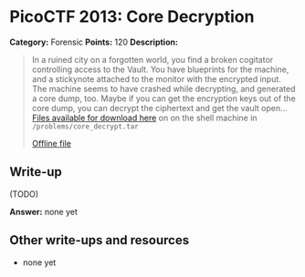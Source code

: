 # PicoCTF 2013: Core Decryption

**Category:** Forensic
**Points:** 120
**Description:**

> In a ruined city on a forgotten world, you find a broken cogitator controlling access to the Vault. You have blueprints for the machine, and a stickynote attached to the monitor with the encrypted input. The machine seems to have crashed while decrypting, and generated a core dump, too. Maybe if you can get the encryption keys out of the core dump, you can decrypt the ciphertext and get the vault open... [Files available for download here](https://2013.picoctf.com/problems/core_decrypt.tar) on on the shell machine in `/problems/core_decrypt.tar`
>
> [Offline file](core_decrypt.tar)

## Write-up

(TODO)

**Answer:** none yet

## Other write-ups and resources

* none yet